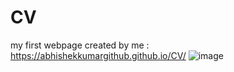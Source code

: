 # CV
my first webpage created by me :
https://abhishekkumargithub.github.io/CV/
![image](https://user-images.githubusercontent.com/91794397/228208664-d9d8b665-a1bb-4da8-a195-66e925a3535d.png)
